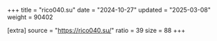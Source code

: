 +++
title = "rico040.su"
date = "2024-10-27"
updated = "2025-03-08"
weight = 90402

[extra]
source = "https://rico040.su/"
ratio = 39
size = 88
+++
